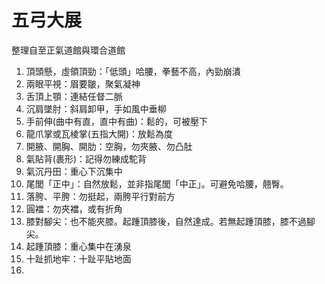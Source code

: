 # 五弓大展

整理自至正氣道館與環合道館

1. 頂頭懸，虛領頂勁：「低頭」哈腰，拳藝不高，內勁崩潰
2. 兩眼平視：眉要皺，聚氣凝神
3. 舌頂上顎：連結任督二脈
4. 沉肩墜肘：斜肩卸甲，手如風中垂柳
5. 手前伸(曲中有直，直中有曲)：鬆的，可被壓下
6. 龍爪掌或瓦棱掌(五指大開)：放鬆為度
7. 開腋、開胸、開肋：空胸，勿夾腋、勿凸肚
8. 氣貼背(裹形)：記得勿練成駝背
9. 氣沉丹田：重心下沉集中
10. 尾閭「正中」：自然放鬆，並非指尾閭「中正」。可避免哈腰，翹臀。
11. 落胯、平胯：勿挺起，兩胯平行對前方
12. 圓襠：勿夾襠，或有折角
13. 膝對腳尖：也不能夾膝。起踵頂膝後，自然達成。若無起踵頂膝，膝不過腳尖。
14. 起踵頂膝：重心集中在湧泉
15. 十趾抓地牢：十趾平貼地面
16. 
